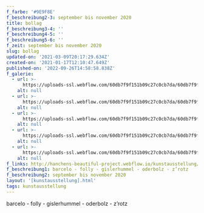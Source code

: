 ```yaml
---
f_farbe: '#9E9F8E'
f_beschreibung2-3: september bis november 2020
title: bollag
f_beschreibung3-4: ''
f_beschreibung4-5: ''
f_beschreibung5-6: ''
f_zeit: september bis november 2020
slug: bollag
updated-on: '2021-03-09T20:17:29.634Z'
created-on: '2021-01-17T12:10:47.649Z'
published-on: '2022-09-26T14:58:58.838Z'
f_galerie:
  - url: >-
      https://uploads-ssl.webflow.com/60db7f9f151b09c27c0cb7da/60db7f9f151b0912f00cb8cc_1.jpg
    alt: null
  - url: >-
      https://uploads-ssl.webflow.com/60db7f9f151b09c27c0cb7da/60db7f9f151b094b780cb8c0_2.jpg
    alt: null
  - url: >-
      https://uploads-ssl.webflow.com/60db7f9f151b09c27c0cb7da/60db7f9f151b09fbe40cb8be_3.jpg
    alt: null
  - url: >-
      https://uploads-ssl.webflow.com/60db7f9f151b09c27c0cb7da/60db7f9f151b096f940cb8c2_4.jpg
    alt: null
  - url: >-
      https://uploads-ssl.webflow.com/60db7f9f151b09c27c0cb7da/60db7f9f151b090e810cb8bd_5.jpg
    alt: null
f_links: http://hanchens-beautiful-project.webflow.io/kunstausstellung/bollag
f_beschreibung1: barcelo - folly - gislerhummel - oderbolz - z’rotz
f_beschreibung2: september bis november 2020
layout: '[kunstausstellung].html'
tags: kunstausstellung
---
```


barcelo - folly - gislerhummel - oderbolz - z’rotz
